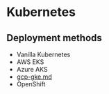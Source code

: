 # Kubernetes

## Deployment methods

* Vanilla Kubernetes&#x20;
* AWS EKS
* Azure AKS
* [gcp-gke.md](gcp-gke.md "mention")
* OpenShift
